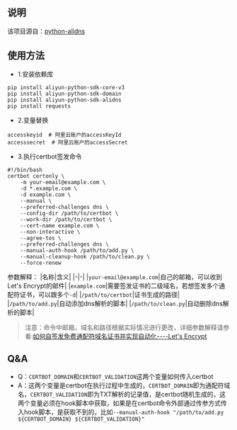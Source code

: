 ## 说明
该项目源自：[python-alidns][1]

## 使用方法
- 1.安装依赖库
```
pip install aliyun-python-sdk-core-v3
pip install aliyun-python-sdk-domain
pip install aliyun-python-sdk-alidns
pip install requests
```

- 2.变量替换
```
accesskeyid  # 阿里云账户的accessKeyId
accesssecret  # 阿里云账户的accessSecret
```

- 3.执行certbot签发命令
```
#!/bin/bash
certbot certonly \
    -m your-email@example.com \
    -d *.example.com \
    -d example.com \
    --manual \
    --preferred-challenges dns \
    --config-dir /path/to/certbot \
    --work-dir /path/to/certbot \
    --cert-name example.com \
    --non-interactive \
    --agree-tos \
    --preferred-challenges dns \
    --manual-auth-hook /path/to/add.py \
    --manual-cleanup-hook /path/to/clean.py \
    --force-renew
```

参数解释：
|名称|含义|
|-|-|
|`your-email@example.com`|自己的邮箱，可以收到Let's Encrypt的邮件|
|`example.com`|需要签发证书的二级域名，若想签发多个通配符证书，可以跟多个`-d`|
|`/path/to/certbot`|证书生成的路径|
|`/path/to/add.py`|自动添加dns解析的脚本|
|`/path/to/clean.py`|自动删除dns解析的脚本|

> 注意：命令中邮箱，域名和路径根据实际情况进行更改，详细参数解释请参看:[如何自签发免费通配符域名证书并实现自动化----Let's Encrypt][2]

## Q&A
- Q：`CERTBOT_DOMAIN`和`CERTBOT_VALIDATION`这两个变量如何传入certbot
- A：这两个变量是certbot在执行过程中生成的，`CERTBOT_DOMAIN`即为通配符域名，`CERTBOT_VALIDATION`即为TXT解析的记录值，是certbot随机生成的，这两个变量必须在hook脚本中获取，如果是在certbot命令外部通过传参方式传入hook脚本，是获取不到的，比如`--manual-auth-hook "/path/to/add.py ${CERTBOT_DOMAIN} ${CERTBOT_VALIDATION}"`


[1]: https://github.com/leif160519/python-alidns
[2]: https://github.icu/articles/2023/06/10/1686364528354.html#toc_h1_1
